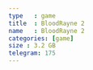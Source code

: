 ```yaml
---
type   : game
title  : BloodRayne 2
name   : BloodRayne 2
categories: [game]
size : 3.2 GB
telegram: 175
---
```



